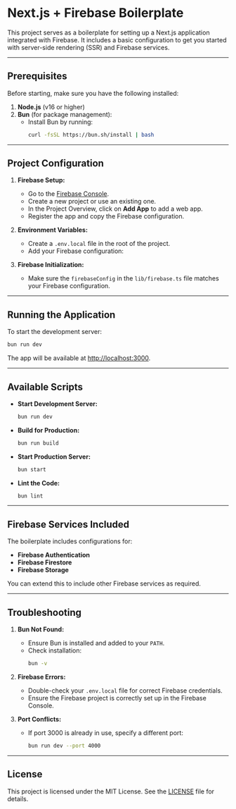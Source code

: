 # Next.js + Firebase Boilerplate

This project serves as a boilerplate for setting up a Next.js application integrated with Firebase. It includes a basic configuration to get you started with server-side rendering (SSR) and Firebase services.

---

## Prerequisites

Before starting, make sure you have the following installed:

1. **Node.js** (v16 or higher)
2. **Bun** (for package management):
   - Install Bun by running:
     ```bash
     curl -fsSL https://bun.sh/install | bash
     ```


---

## Project Configuration

1. **Firebase Setup:**
   - Go to the [Firebase Console](https://console.firebase.google.com/).
   - Create a new project or use an existing one.
   - In the Project Overview, click on **Add App** to add a web app.
   - Register the app and copy the Firebase configuration.

2. **Environment Variables:**
   - Create a `.env.local` file in the root of the project.
   - Add your Firebase configuration:

3. **Firebase Initialization:**
   - Make sure the `firebaseConfig` in the `lib/firebase.ts` file matches your Firebase configuration.

---

## Running the Application

To start the development server:
```bash
bun run dev
```

The app will be available at [http://localhost:3000](http://localhost:3000).

---

## Available Scripts

- **Start Development Server:**
  ```bash
  bun run dev
  ```

- **Build for Production:**
  ```bash
  bun run build
  ```

- **Start Production Server:**
  ```bash
  bun start
  ```

- **Lint the Code:**
  ```bash
  bun lint
  ```

---

## Firebase Services Included

The boilerplate includes configurations for:

- **Firebase Authentication**
- **Firebase Firestore**
- **Firebase Storage**

You can extend this to include other Firebase services as required.

---

## Troubleshooting

1. **Bun Not Found:**
   - Ensure Bun is installed and added to your `PATH`.
   - Check installation:
     ```bash
     bun -v
     ```

2. **Firebase Errors:**
   - Double-check your `.env.local` file for correct Firebase credentials.
   - Ensure the Firebase project is correctly set up in the Firebase Console.

3. **Port Conflicts:**
   - If port 3000 is already in use, specify a different port:
     ```bash
     bun run dev --port 4000
     ```

---


## License

This project is licensed under the MIT License. See the [LICENSE](LICENSE) file for details.
